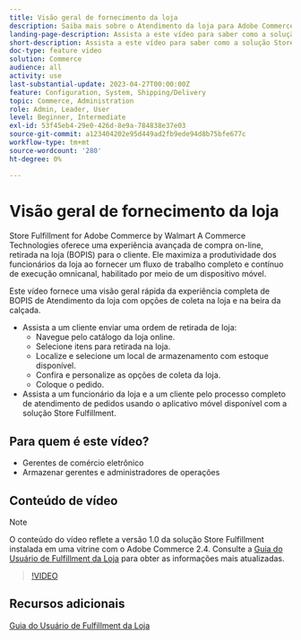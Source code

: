 ```yaml
---
title: Visão geral de fornecimento da loja
description: Saiba mais sobre o Atendimento da loja para Adobe Commerce da Walmart Commerce Technologies, uma solução avançada de atendimento omnicanal que oferece uma experiência completa de Compra online, Coleta na loja (BOPIS).
landing-page-description: Assista a este vídeo para saber como a solução Store Fulfillment oferece aos clientes a conveniência de coletar na loja e na beira da calçada e armazenar funcionários com mais eficiência, fluxos de trabalho de atendimento prontos para dispositivos móveis para coletar, preparar e entregar aos clientes os pedidos de coleta da loja.
short-description: Assista a este vídeo para saber como a solução Store Fulfillment oferece aos clientes a conveniência de coletar na loja e na beira da calçada e armazenar funcionários com mais eficiência, fluxos de trabalho de atendimento prontos para dispositivos móveis para coletar, preparar e entregar aos clientes os pedidos de coleta da loja.
doc-type: feature video
solution: Commerce
audience: all
activity: use
last-substantial-update: 2023-04-27T00:00:00Z
feature: Configuration, System, Shipping/Delivery
topic: Commerce, Administration
role: Admin, Leader, User
level: Beginner, Intermediate
exl-id: 53f45eb4-29e0-426d-8e9a-784838e37e03
source-git-commit: a123404202e95d449ad2fb9ede94d8b75bfe677c
workflow-type: tm+mt
source-wordcount: '280'
ht-degree: 0%

---
```


# Visão geral de fornecimento da loja

Store Fulfillment for Adobe Commerce by Walmart A Commerce Technologies oferece uma experiência avançada de compra on-line, retirada na loja (BOPIS) para o cliente. Ele maximiza a produtividade dos funcionários da loja ao fornecer um fluxo de trabalho completo e contínuo de execução omnicanal, habilitado por meio de um dispositivo móvel.

Este vídeo fornece uma visão geral rápida da experiência completa de BOPIS de Atendimento da loja com opções de coleta na loja e na beira da calçada.

- Assista a um cliente enviar uma ordem de retirada de loja:
   - Navegue pelo catálogo da loja online.
   - Selecione itens para retirada na loja.
   - Localize e selecione um local de armazenamento com estoque disponível.
   - Confira e personalize as opções de coleta da loja.
   - Coloque o pedido.
- Assista a um funcionário da loja e a um cliente pelo processo completo de atendimento de pedidos usando o aplicativo móvel disponível com a solução Store Fulfillment.

## Para quem é este vídeo?

- Gerentes de comércio eletrônico
- Armazenar gerentes e administradores de operações

## Conteúdo de vídeo

>[!NOTE]
>
>O conteúdo do vídeo reflete a versão 1.0 da solução Store Fulfillment instalada em uma vitrine com o Adobe Commerce 2.4. Consulte a [Guia do Usuário de Fulfillment da Loja](https://experienceleague.adobe.com/docs/commerce-merchant-services/store-fulfillment/introduction.html) para obter as informações mais atualizadas.

>[!VIDEO](https://video.tv.adobe.com/v/343653?quality=12&learn=on)

## Recursos adicionais

[Guia do Usuário de Fulfillment da Loja](https://experienceleague.adobe.com/docs/commerce-merchant-services/store-fulfillment/introduction.html)
